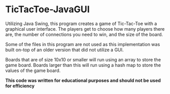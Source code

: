 # TicTacToe-JavaGUI

Utilizing Java Swing, this program creates a game of Tic-Tac-Toe with a graphical user interface. The players get to choose how many players there are, the number of connections you need to win, and the size of the board.

Some of the files in this program are not used as this implementation was built on-top of an older version that did not utilize a GUI.

Boards that are of size 10x10 or smaller will run using an array to store the game board. Boards larger than this will run using a hash map to store the values of the game board.

**This code was written for educational purposes and should not be used for efficiency**
